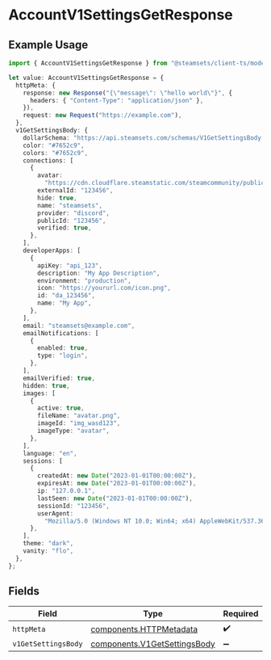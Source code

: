 # AccountV1SettingsGetResponse

## Example Usage

```typescript
import { AccountV1SettingsGetResponse } from "@steamsets/client-ts/models/operations";

let value: AccountV1SettingsGetResponse = {
  httpMeta: {
    response: new Response("{\"message\": \"hello world\"}", {
      headers: { "Content-Type": "application/json" },
    }),
    request: new Request("https://example.com"),
  },
  v1GetSettingsBody: {
    dollarSchema: "https://api.steamsets.com/schemas/V1GetSettingsBody.json",
    color: "#7652c9",
    colors: "#7652c9",
    connections: [
      {
        avatar:
          "https://cdn.cloudflare.steamstatic.com/steamcommunity/public/images/avatars/f1/f1a1d2c3d0c9d1e1f2f3f4f5f6f7f8f9.jpg",
        externalId: "123456",
        hide: true,
        name: "steamsets",
        provider: "discord",
        publicId: "123456",
        verified: true,
      },
    ],
    developerApps: [
      {
        apiKey: "api_123",
        description: "My App Description",
        environment: "production",
        icon: "https://yoururl.com/icon.png",
        id: "da_123456",
        name: "My App",
      },
    ],
    email: "steamsets@example.com",
    emailNotifications: [
      {
        enabled: true,
        type: "login",
      },
    ],
    emailVerified: true,
    hidden: true,
    images: [
      {
        active: true,
        fileName: "avatar.png",
        imageId: "img_wasd123",
        imageType: "avatar",
      },
    ],
    language: "en",
    sessions: [
      {
        createdAt: new Date("2023-01-01T00:00:00Z"),
        expiresAt: new Date("2023-01-01T00:00:00Z"),
        ip: "127.0.0.1",
        lastSeen: new Date("2023-01-01T00:00:00Z"),
        sessionId: "123456",
        userAgent:
          "Mozilla/5.0 (Windows NT 10.0; Win64; x64) AppleWebKit/537.36 (KHTML, like Gecko) Chrome/91.0.4472.124 Safari/537.36",
      },
    ],
    theme: "dark",
    vanity: "flo",
  },
};
```

## Fields

| Field                                                                        | Type                                                                         | Required                                                                     | Description                                                                  |
| ---------------------------------------------------------------------------- | ---------------------------------------------------------------------------- | ---------------------------------------------------------------------------- | ---------------------------------------------------------------------------- |
| `httpMeta`                                                                   | [components.HTTPMetadata](../../models/components/httpmetadata.md)           | :heavy_check_mark:                                                           | N/A                                                                          |
| `v1GetSettingsBody`                                                          | [components.V1GetSettingsBody](../../models/components/v1getsettingsbody.md) | :heavy_minus_sign:                                                           | OK                                                                           |